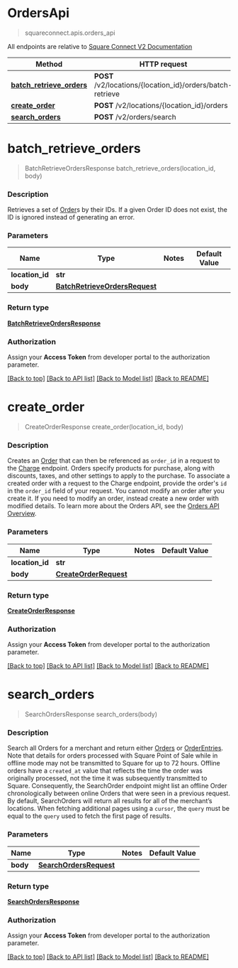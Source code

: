 # OrdersApi
> squareconnect.apis.orders_api

All endpoints are relative to [Square Connect V2 Documentation](https://docs.connect.squareup.com/api/connect/v2/#navsection-endpoints)


Method | HTTP request 
------------- | -------------
[**batch_retrieve_orders**](OrdersApi.md#batch_retrieve_orders) | **POST** /v2/locations/{location_id}/orders/batch-retrieve
[**create_order**](OrdersApi.md#create_order) | **POST** /v2/locations/{location_id}/orders
[**search_orders**](OrdersApi.md#search_orders) | **POST** /v2/orders/search


# **batch_retrieve_orders**
> BatchRetrieveOrdersResponse batch_retrieve_orders(location_id, body)

### Description

Retrieves a set of [Order](#type-order)s by their IDs.  If a given Order ID does not exist, the ID is ignored instead of generating an error.

### Parameters

Name | Type | Notes | Default Value
------------- | ------------- | ------------- | -------------
 **location_id** | **str**| 
 **body** | [**BatchRetrieveOrdersRequest**](BatchRetrieveOrdersRequest.md)| 

### Return type

[**BatchRetrieveOrdersResponse**](BatchRetrieveOrdersResponse.md)

### Authorization

Assign your **Access Token** from developer portal to the authorization parameter.

[[Back to top]](#) [[Back to API list]](../README.md#documentation-for-api-endpoints) [[Back to Model list]](../README.md#documentation-for-models) [[Back to README]](../README.md)

# **create_order**
> CreateOrderResponse create_order(location_id, body)

### Description

Creates an [Order](#type-order) that can then be referenced as `order_id` in a request to the [Charge](#endpoint-charge) endpoint. Orders specify products for purchase, along with discounts, taxes, and other settings to apply to the purchase.  To associate a created order with a request to the Charge endpoint, provide the order's `id` in the `order_id` field of your request.  You cannot modify an order after you create it. If you need to modify an order, instead create a new order with modified details.  To learn more about the Orders API, see the [Orders API Overview](/products/orders/overview).

### Parameters

Name | Type | Notes | Default Value
------------- | ------------- | ------------- | -------------
 **location_id** | **str**| 
 **body** | [**CreateOrderRequest**](CreateOrderRequest.md)| 

### Return type

[**CreateOrderResponse**](CreateOrderResponse.md)

### Authorization

Assign your **Access Token** from developer portal to the authorization parameter.

[[Back to top]](#) [[Back to API list]](../README.md#documentation-for-api-endpoints) [[Back to Model list]](../README.md#documentation-for-models) [[Back to README]](../README.md)

# **search_orders**
> SearchOrdersResponse search_orders(body)

### Description

Search all Orders for a merchant and return either [Orders](#type-order) or [OrderEntries](#type-orderentry).  Note that details for orders processed with Square Point of Sale while in offline mode may not be transmitted to Square for up to 72 hours. Offline orders have a `created_at` value that reflects the time the order was originally processed, not the time it was subsequently transmitted to Square. Consequently, the SearchOrder endpoint might list an offline Order chronologically between online Orders that were seen in a previous request.  By default, SearchOrders will return all results for all of the merchant’s locations. When fetching additional pages using a `cursor`, the `query` must be equal to the `query` used to fetch the first page of results.

### Parameters

Name | Type | Notes | Default Value
------------- | ------------- | ------------- | -------------
 **body** | [**SearchOrdersRequest**](SearchOrdersRequest.md)| 

### Return type

[**SearchOrdersResponse**](SearchOrdersResponse.md)

### Authorization

Assign your **Access Token** from developer portal to the authorization parameter.

[[Back to top]](#) [[Back to API list]](../README.md#documentation-for-api-endpoints) [[Back to Model list]](../README.md#documentation-for-models) [[Back to README]](../README.md)

